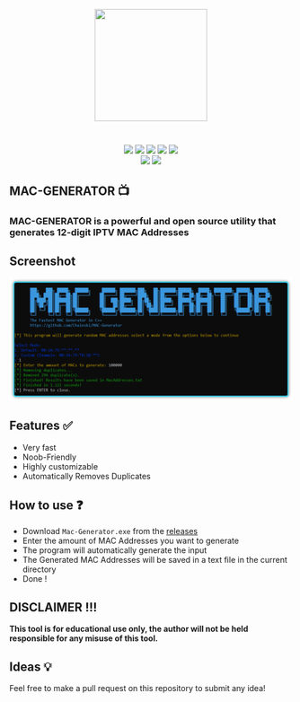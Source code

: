 <p align="center">
<img src="https://i.postimg.cc/2jQjjXn7/iptv.png", width="200", height="200">
</p>

<h1 align="center">
</h1>
<p align= "center">
  <img src="https://img.shields.io/github/languages/top/Chainski/MAC-Generator?color=1E8AD4">
   <img src="https://img.shields.io/github/stars/Chainski/MAC-Generator?style=flat&color=1E8AD4">
   <img src="https://img.shields.io/github/forks/Chainski/MAC-Generator?style=flat&color=1E8AD4">
   <img src="https://img.shields.io/github/issues/Chainski/MAC-Generator?color=1E8AD4">
   <img src="https://hits.sh/github.com/Chainski/MAC-Generator.svg?label=views&color=1E8AD4">
   <br>
   <img src="https://img.shields.io/github/last-commit/Chainski/MAC-Generator?style=flat&color=1E8AD4">
   <img src="https://img.shields.io/github/license/Chainski/MAC-Generator?color=1E8AD4">
   <br>
</p>

## MAC-GENERATOR 📺

### MAC-GENERATOR is a powerful and open source utility that generates 12-digit IPTV MAC Addresses


## Screenshot
![preview](https://github.com/Chainski/MAC-Generator/blob/main/assets/preview.png)



## Features ✅
- Very fast
- Noob-Friendly
- Highly customizable
- Automatically Removes Duplicates

## How to use ❓
- Download `Mac-Generator.exe` from the [releases](https://github.com/Chainski/MAC-Generator/releases) 
- Enter the amount of MAC Addresses you want to generate 
- The program will automatically generate the input 
- The Generated MAC Addresses will be saved in a text file in the current directory
- Done !


## DISCLAIMER !!! 

**This tool is for educational use only, the author will not be held responsible for any misuse of this tool.**


## Ideas 💡

Feel free to make a pull request on this repository to submit any idea!
